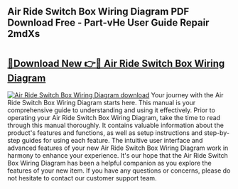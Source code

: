 ## Air Ride Switch Box Wiring Diagram PDF Download Free - Part-vHe User Guide Repair 2mdXs

# <h2><a href="http://dfiomnb.blite.top/?on=Air+Ride+Switch+Box+Wiring+Diagram">🔗Download New 👉🔴 Air Ride Switch Box Wiring Diagram</a></h2>

[![Air Ride Switch Box Wiring Diagram download](https://i.imgur.com/lujVjoI.png)](http://dfiomnb.blite.top/?on=Air+Ride+Switch+Box+Wiring+Diagram)
Your journey with the Air Ride Switch Box Wiring Diagram starts here. This manual is your comprehensive guide to understanding and using it effectively. Prior to operating your Air Ride Switch Box Wiring Diagram, take the time to read through this manual thoroughly. It contains valuable information about the product's features and functions, as well as setup instructions and step-by-step guides for using each feature. The intuitive user interface and advanced features of your new Air Ride Switch Box Wiring Diagram work in harmony to enhance your experience. It's our hope that the Air Ride Switch Box Wiring Diagram has been a helpful companion as you explore the features of your new item. If you have any questions or concerns, please do not hesitate to contact our customer support team.
